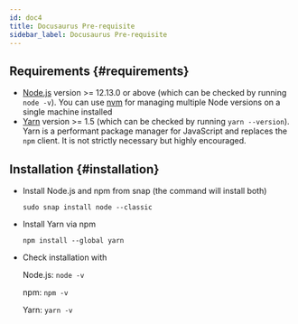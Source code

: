 ```yaml
---
id: doc4
title: Docusaurus Pre-requisite
sidebar_label: Docusaurus Pre-requisite
---
```


## Requirements {#requirements}

- [Node.js](https://nodejs.org/en/download/) version >= 12.13.0 or above (which can be checked by running `node -v`). You can use [nvm](https://github.com/nvm-sh/nvm) for managing multiple Node versions on a single machine installed
- [Yarn](https://yarnpkg.com/en/) version >= 1.5 (which can be checked by running `yarn --version`). Yarn is a performant package manager for JavaScript and replaces the `npm` client. It is not strictly necessary but highly encouraged.

## Installation {#installation}

- Install Node.js and npm from snap (the command will install both)

	`sudo snap install node --classic`

- Install Yarn via npm
	
	`npm install --global yarn`

- Check installation with
	
	Node.js: `node -v`

	npm: `npm -v`

	Yarn: `yarn -v`
